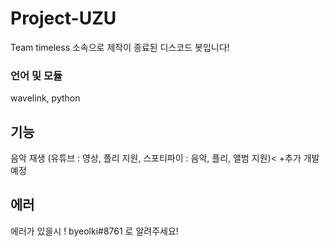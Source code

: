 # Project-UZU
Team timeless 소속으로 제작이 종료된 디스코드 봇입니다!
### 언어 및 모듈
wavelink, python
## 기능
음악 재생 (유튜브 : 영상, 플리 지원, 스포티파이 : 음악, 플리, 앨범 지원)<
+추가 개발 예정

## 에러
에러가 있을시 ! byeolki#8761 로 알려주세요!
